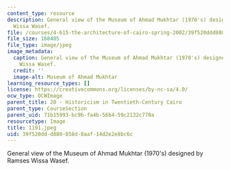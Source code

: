 ```yaml
---
content_type: resource
description: General view of the Museum of Ahmad Mukhtar (1970's) designed by Ramses
  Wissa Wasef.
file: /courses/4-615-the-architecture-of-cairo-spring-2002/39f520ddd880858d8aaf14d2e2e8bc6c_1191.jpeg
file_size: 168485
file_type: image/jpeg
image_metadata:
  caption: General view of the Museum of Ahmad Mukhtar (1970's) designed by Ramses
    Wissa Wasef.
  credit: ''
  image-alt: Museum of Ahmad Mukhtar
learning_resource_types: []
license: https://creativecommons.org/licenses/by-nc-sa/4.0/
ocw_type: OCWImage
parent_title: 20 - Historicism in Twentieth-Century Cairo
parent_type: CourseSection
parent_uid: 71b15993-bc9b-fa4b-56b4-59c2132c770a
resourcetype: Image
title: 1191.jpeg
uid: 39f520dd-d880-858d-8aaf-14d2e2e8bc6c
---
```

General view of the Museum of Ahmad Mukhtar (1970's) designed by Ramses Wissa Wasef.